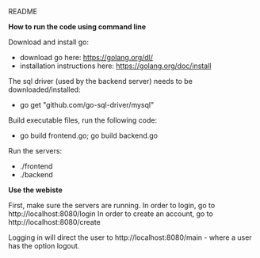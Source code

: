 README

**How to run the code using command line**

Download and install go:
* download go here: https://golang.org/dl/
* installation instructions here: https://golang.org/doc/install

The sql driver (used by the backend server) needs to be downloaded/installed:
* go get "github.com/go-sql-driver/mysql"

Build executable files, run the following code:
* go build frontend.go; go build backend.go

Run the servers:
* ./frontend
* ./backend

**Use the webiste**

First, make sure the servers are running.
In order to login, go to http://localhost:8080/login
In order to create an account, go to http://localhost:8080/create

Logging in will direct the user to http://localhost:8080/main - where a user has the option logout.